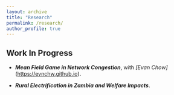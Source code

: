 ```yaml
---
layout: archive
title: "Research"
permalink: /research/
author_profile: true
---
```


Work In Progress
-----

* **_Mean Field Game in Network Congestion_**, with _[Evan Chow]_(https://evnchw.github.io). 

* **_Rural Electrification in Zambia and Welfare Impacts_**. 